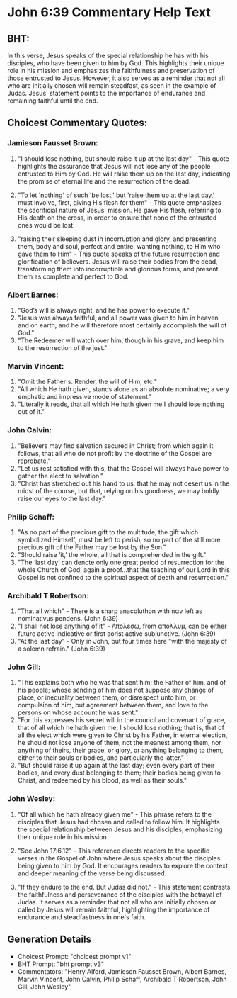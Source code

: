 # John 6:39 Commentary Help Text

## BHT:
In this verse, Jesus speaks of the special relationship he has with his disciples, who have been given to him by God. This highlights their unique role in his mission and emphasizes the faithfulness and preservation of those entrusted to Jesus. However, it also serves as a reminder that not all who are initially chosen will remain steadfast, as seen in the example of Judas. Jesus' statement points to the importance of endurance and remaining faithful until the end.

## Choicest Commentary Quotes:
### Jamieson Fausset Brown:
1. "I should lose nothing, but should raise it up at the last day" - This quote highlights the assurance that Jesus will not lose any of the people entrusted to Him by God. He will raise them up on the last day, indicating the promise of eternal life and the resurrection of the dead.

2. "To let 'nothing' of such 'be lost,' but 'raise them up at the last day,' must involve, first, giving His flesh for them" - This quote emphasizes the sacrificial nature of Jesus' mission. He gave His flesh, referring to His death on the cross, in order to ensure that none of the entrusted ones would be lost.

3. "raising their sleeping dust in incorruption and glory, and presenting them, body and soul, perfect and entire, wanting nothing, to Him who gave them to Him" - This quote speaks of the future resurrection and glorification of believers. Jesus will raise their bodies from the dead, transforming them into incorruptible and glorious forms, and present them as complete and perfect to God.

### Albert Barnes:
1. "God’s will is always right, and he has power to execute it."
2. "Jesus was always faithful, and all power was given to him in heaven and on earth, and he will therefore most certainly accomplish the will of God."
3. "The Redeemer will watch over him, though in his grave, and keep him to the resurrection of the just."

### Marvin Vincent:
1. "Omit the Father's. Render, the will of Him, etc." 
2. "All which He hath given, stands alone as an absolute nominative; a very emphatic and impressive mode of statement."
3. "Literally it reads, that all which He hath given me I should lose nothing out of it."

### John Calvin:
1. "Believers may find salvation secured in Christ; from which again it follows, that all who do not profit by the doctrine of the Gospel are reprobate."
2. "Let us rest satisfied with this, that the Gospel will always have power to gather the elect to salvation."
3. "Christ has stretched out his hand to us, that he may not desert us in the midst of the course, but that, relying on his goodness, we may boldly raise our eyes to the last day."

### Philip Schaff:
1. "As no part of the precious gift to the multitude, the gift which symbolized Himself, must be left to perish, so no part of the still more precious gift of the Father may be lost by the Son." 
2. "Should raise ‘it,’ the whole, all that is comprehended in the gift." 
3. "The ‘last day’ can denote only one great period of resurrection for the whole Church of God, again a proof...that the teaching of our Lord in this Gospel is not confined to the spiritual aspect of death and resurrection."

### Archibald T Robertson:
1. "That all which" - There is a sharp anacoluthon with παν left as nominativus pendens. (John 6:39)
2. "I shall not lose anything of it" - Απολεσω, from απολλυμ, can be either future active indicative or first aorist active subjunctive. (John 6:39)
3. "At the last day" - Only in John, but four times here "with the majesty of a solemn refrain." (John 6:39)

### John Gill:
1. "This explains both who he was that sent him; the Father of him, and of his people; whose sending of him does not suppose any change of place, or inequality between them, or disrespect unto him, or compulsion of him, but agreement between them, and love to the persons on whose account he was sent."
2. "For this expresses his secret will in the council and covenant of grace, that of all which he hath given me, I should lose nothing; that is, that of all the elect which were given to Christ by his Father, in eternal election, he should not lose anyone of them, not the meanest among them, nor anything of theirs, their grace, or glory, or anything belonging to them, either to their souls or bodies, and particularly the latter."
3. "But should raise it up again at the last day; even every part of their bodies, and every dust belonging to them; their bodies being given to Christ, and redeemed by his blood, as well as their souls."

### John Wesley:
1. "Of all which he hath already given me" - This phrase refers to the disciples that Jesus had chosen and called to follow him. It highlights the special relationship between Jesus and his disciples, emphasizing their unique role in his mission.

2. "See John 17:6,12" - This reference directs readers to the specific verses in the Gospel of John where Jesus speaks about the disciples being given to him by God. It encourages readers to explore the context and deeper meaning of the verse being discussed.

3. "If they endure to the end. But Judas did not." - This statement contrasts the faithfulness and perseverance of the disciples with the betrayal of Judas. It serves as a reminder that not all who are initially chosen or called by Jesus will remain faithful, highlighting the importance of endurance and steadfastness in one's faith.


## Generation Details
- Choicest Prompt: "choicest prompt v1"
- BHT Prompt: "bht prompt v3"
- Commentators: "Henry Alford, Jamieson Fausset Brown, Albert Barnes, Marvin Vincent, John Calvin, Philip Schaff, Archibald T Robertson, John Gill, John Wesley"
